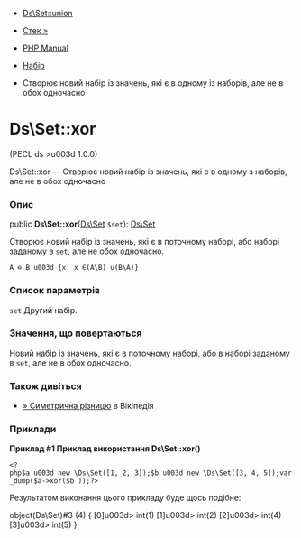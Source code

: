 - [Ds\Set::union](ds-set.union.md)
- [Стек »](class.ds-stack.md)

- [PHP Manual](index.md)
- [Набір](class.ds-set.md)
- Створює новий набір із значень, які є в одному із наборів, але
не в обох одночасно

# Ds\Set::xor

(PECL ds \>u003d 1.0.0)

Ds\Set::xor — Створює новий набір із значень, які є в одному з
наборів, але не в обох одночасно

### Опис

public **Ds\Set::xor**([Ds\Set](class.ds-set.md) `$set`):
[Ds\Set](class.ds-set.md)

Створює новий набір із значень, які є в поточному наборі, або
наборі заданому в `set`, але не обох одночасно.

`A ⊖ B u003d {x: x ∈(A\B) ∪(B\A)}`

### Список параметрів

`set`
Другий набір.

### Значення, що повертаються

Новий набір із значень, які є в поточному наборі, або в наборі
заданому в `set`, але не в обох одночасно.

### Також дивіться

- [» Симетрична
різницю](https://en.wikipedia.org/wiki/Symmetric_difference) в
Вікіпедія

### Приклади

**Приклад #1 Приклад використання **Ds\Set::xor()****

` <?php$a u003d new \Ds\Set([1, 2, 3]);$b u003d new \Ds\Set([3, 4, 5]);var_dump($a->xor($b ));?> `

Результатом виконання цього прикладу буде щось подібне:

object(Ds\Set)#3 (4) {
[0]u003d>
int(1)
[1]u003d>
int(2)
[2]u003d>
int(4)
[3]u003d>
int(5)
}
